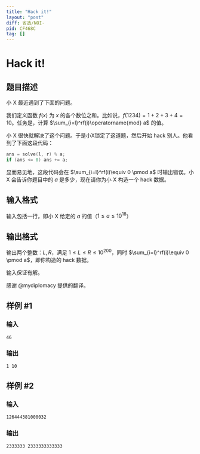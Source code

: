 ```yaml
---
title: "Hack it!"
layout: "post"
diff: 省选/NOI-
pid: CF468C
tag: []
---
```


# Hack it!

## 题目描述

小 X 最近遇到了下面的问题。

我们定义函数 $f(x)$ 为 $x$ 的各个数位之和。比如说，$f(1234)=1+2+3+4=10$。任务是，计算 $\sum_{i=l}^rf(i)\operatorname{mod} a$ 的值。

小 X 很快就解决了这个问题。于是小X锁定了这道题，然后开始 hack 别人。他看到了下面这段代码：

```cpp
ans = solve(l, r) % a;
if (ans <= 0) ans += a;
```

显而易见地，这段代码会在 $\sum_{i=l}^rf(i)\equiv 0 \pmod a$ 时输出错误。小 X 会告诉你题目中的 $a$ 是多少，现在请你为小 X 构造一个 hack 数据。

## 输入格式

输入包括一行，即小 X 给定的 $a$ 的值（$1\le a\le 10^{18}$）

## 输出格式

输出两个整数：$L,R$，满足 $1\leq L\leq R\leq 10^{200}$，同时 $\sum_{i=l}^rf(i)\equiv 0 \pmod a$，即你构造的 hack 数据。

输入保证有解。

感谢 @mydiplomacy 提供的翻译。

## 样例 #1

### 输入

```
46

```

### 输出

```
1 10

```

## 样例 #2

### 输入

```
126444381000032

```

### 输出

```
2333333 2333333333333

```

